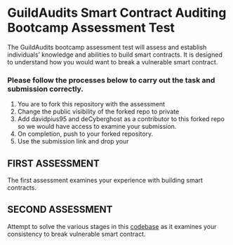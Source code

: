 # GuildAudits Smart Contract Auditing Bootcamp Assessment Test

The GuildAudits bootcamp assessment test will assess and establish individuals’ knowledge and abilities to build smart contracts. It is designed to understand how you would want to break a vulnerable smart contract.

### Please follow the processes below to carry out the task and submission correctly.

1. You are to fork this repository with the assessment
2. Change the public visibility of the forked repo to private
3. Add davidpius95 and deCyberghost as a contributor to this forked repo so we would have access to examine your submission.
4. On completion, push to your forked repository.
5. Use the submission link and drop your

## FIRST ASSESSMENT

The first assessment examines your experience with building smart contracts.

## SECOND ASSESSMENT

Attempt to solve the various stages in this [codebase](ctf-challenge/challenge.sol) as it examines your consistency to break vulnerable smart contract.
